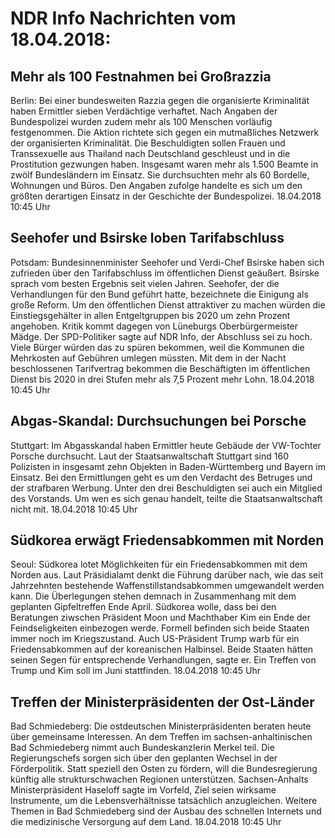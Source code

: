 # NDR Info Nachrichten vom 18.04.2018:


## Mehr als 100 Festnahmen bei Großrazzia
Berlin: Bei einer bundesweiten Razzia gegen die organisierte Kriminalität haben Ermittler sieben Verdächtige verhaftet. Nach Angaben der Bundespolizei wurden zudem mehr als 100 Menschen vorläufig festgenommen. Die Aktion richtete sich gegen ein mutmaßliches Netzwerk der organisierten Kriminalität. Die Beschuldigten sollen Frauen und Transsexuelle aus Thailand nach Deutschland geschleust und in die Prostitution gezwungen haben. Insgesamt waren mehr als 1.500 Beamte in zwölf Bundesländern im Einsatz. Sie durchsuchten mehr als 60 Bordelle, Wohnungen und Büros. Den Angaben zufolge handelte es sich um den größten derartigen Einsatz in der Geschichte der Bundespolizei. 18.04.2018 10:45 Uhr 

## Seehofer und Bsirske loben Tarifabschluss
Potsdam:   	Bundesinnenminister Seehofer und Verdi-Chef Bsirske haben sich zufrieden über den Tarifabschluss im öffentlichen Dienst geäußert. Bsirske sprach vom besten Ergebnis seit vielen Jahren. Seehofer, der die Verhandlungen für den Bund geführt hatte, bezeichnete die Einigung als große Reform. Um den öffentlichen Dienst attraktiver zu machen würden die Einstiegsgehälter in allen Entgeltgruppen bis 2020 um zehn Prozent angehoben. Kritik kommt dagegen von Lüneburgs Oberbürgermeister Mädge. Der SPD-Politiker sagte auf NDR Info, der Abschluss sei zu hoch. Viele Bürger würden das zu spüren bekommen, weil die Kommunen die Mehrkosten auf Gebühren umlegen müssten. Mit dem in der Nacht beschlossenen Tarifvertrag bekommen die Beschäftigten im öffentlichen Dienst bis 2020 in drei Stufen mehr als 7,5 Prozent mehr Lohn. 18.04.2018 10:45 Uhr 

## Abgas-Skandal: Durchsuchungen bei Porsche
Stuttgart: Im Abgasskandal haben Ermittler heute Gebäude der VW-Tochter Porsche durchsucht. Laut der Staatsanwaltschaft Stuttgart sind 160 Polizisten in insgesamt zehn Objekten in Baden-Württemberg und Bayern im Einsatz. Bei den Ermittlungen geht es um den Verdacht des Betruges und der strafbaren Werbung. Unter den drei Beschuldigten sei auch ein Mitglied des Vorstands. Um wen es sich genau handelt, teilte die Staatsanwaltschaft nicht mit. 18.04.2018 10:45 Uhr 

## Südkorea erwägt Friedensabkommen mit Norden
Seoul: Südkorea lotet Möglichkeiten für ein Friedensabkommen mit dem Norden aus. Laut Präsidialamt denkt die Führung darüber nach, wie das seit Jahrzehnten bestehende Waffenstillstandsabkommen umgewandelt werden kann. Die Überlegungen stehen demnach in Zusammenhang mit dem geplanten Gipfeltreffen Ende April. Südkorea wolle, dass bei den Beratungen ziwschen Präsident Moon und Machthaber Kim ein Ende der Feindseligkeiten einbezogen werde. Formell befinden sich beide Staaten immer noch im Kriegszustand. Auch US-Präsident Trump warb für ein Friedensabkommen auf der koreanischen Halbinsel. Beide Staaten hätten seinen Segen für entsprechende Verhandlungen, sagte er. Ein Treffen von Trump und Kim soll im Juni stattfinden. 18.04.2018 10:45 Uhr 

## Treffen der Ministerpräsidenten der Ost-Länder
Bad Schmiedeberg: Die ostdeutschen Ministerpräsidenten beraten heute über gemeinsame Interessen. An dem Treffen im sachsen-anhaltinischen Bad Schmiedeberg nimmt auch Bundeskanzlerin Merkel teil. Die Regierungschefs sorgen sich über den geplanten Wechsel in der Förderpolitik. Statt speziell den Osten zu fördern, will die Bundesregierung künftig alle strukturschwachen Regionen unterstützen. Sachsen-Anhalts Ministerpräsident Haseloff sagte im Vorfeld, Ziel seien wirksame Instrumente, um die Lebensverhältnisse tatsächlich anzugleichen. Weitere Themen in Bad Schmiedeberg sind der Ausbau des schnellen Internets und die medizinische Versorgung auf dem Land. 18.04.2018 10:45 Uhr 
